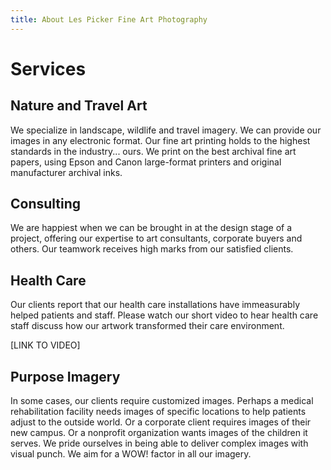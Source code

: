 ```yaml
---
title: About Les Picker Fine Art Photography
---
```

# Services


## Nature and Travel Art
We specialize in landscape, wildlife and travel imagery. We can provide our images in any electronic format. Our fine art printing holds to the highest standards in the industry... ours. We print on the best archival fine art papers, using Epson and Canon large-format printers and original manufacturer archival inks. 


## Consulting 
We are happiest when we can be brought in at the design stage of a project, offering our expertise to art consultants, corporate buyers and others. Our teamwork receives high marks from our satisfied clients. 

## Health Care
Our clients report that our health care installations have immeasurably helped patients and staff. Please watch our short video to hear health care staff discuss how our artwork transformed their care environment. 

[LINK TO VIDEO]

## Purpose Imagery
In some cases, our clients require customized images. Perhaps a medical rehabilitation facility needs images of specific locations to help patients adjust to the outside world. Or a corporate client requires images of their new campus. Or a nonprofit organization wants images of the children it serves. We pride ourselves in being able to deliver complex images with visual punch. We aim for a WOW! factor in all our imagery. 





